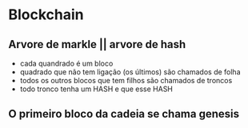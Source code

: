 # Blockchain

## Arvore de markle || arvore de hash

- cada quandrado é um bloco
- quadrado que não tem ligação (os últimos) são chamados de folha
- todos os outros blocos que tem filhos são chamados de troncos
- todo tronco tenha um HASH e que esse HASH

## O primeiro bloco da cadeia se chama genesis
